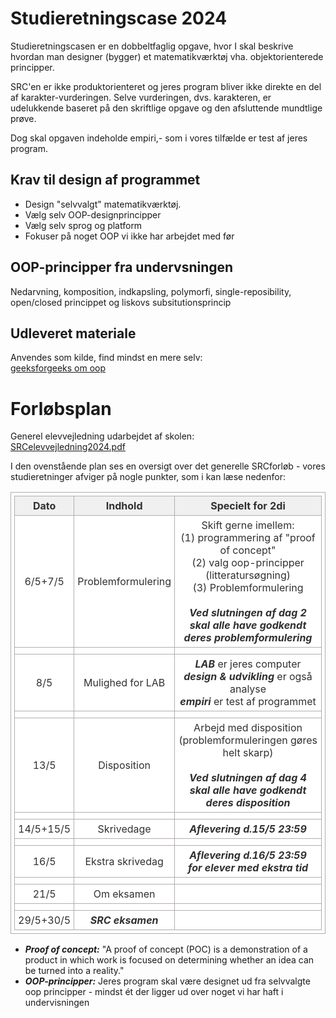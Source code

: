 # Studieretningscase 2024

Studieretningscasen er en dobbeltfaglig opgave, hvor I skal beskrive hvordan man designer (bygger) et matematikværktøj vha. objektorienterede principper.  

SRC'en er ikke produktorienteret og jeres program bliver ikke direkte en del af karakter-vurderingen.
Selve vurderingen, dvs. karakteren, er udelukkende baseret på den skriftlige opgave og den afsluttende mundtlige prøve.  

Dog skal opgaven indeholde empiri,- som i vores tilfælde er test af jeres program.      


## Krav til design af programmet

- Design "selvvalgt" matematikværktøj.     
- Vælg selv OOP-designprincipper
- Vælg selv sprog og platform 
- Fokuser på noget OOP vi ikke har arbejdet med før

## OOP-principper fra undervsningen
Nedarvning, komposition, indkapsling, polymorfi, single-reposibility, open/closed princippet og liskovs subsitutionsprincip

## Udleveret materiale

Anvendes som kilde, find mindst en mere selv:   
[geeksforgeeks om oop](https://www.geeksforgeeks.org/best-practices-of-object-oriented-programming-oop/)

# Forløbsplan

Generel elevvejledning udarbejdet af skolen:   
[SRCelevvejledning2024.pdf](SRCelevvejledning2024.pdf)

I den ovenstående plan ses en oversigt over det generelle SRCforløb - vores studieretninger afviger på nogle punkter, som i kan læse nedenfor:

<html>
<head>
	<style>
		table {
			border:1px solid #b3adad;
			border-collapse:collapse;
			padding:5px;
		}
		table th {
			border:1px solid #b3adad;
			padding:5px;
			background: #f0f0f0;
			color: #313030;
		}
		table td {
			border:1px solid #b3adad;
			text-align:center;
			padding:5px;
			background: #ffffff;
			color: #313030;
		}
	</style>
</head>
</html>

| Dato      | Indhold             | Specielt for 2di                                                              |
|-----------|---------------------|-------------------------------------------------------------------------------|
| 6/5+7/5   | Problemformulering  | Skift gerne imellem: <br> (1) programmering af "proof of concept" <br> (2) valg oop-principper (litteratursøgning) <br> (3) Problemformulering <br><br> ***Ved slutningen af dag 2 skal alle have godkendt deres problemformulering*** |
|           |                     |                                                                               |
| 8/5       | Mulighed for LAB    | ***LAB*** er jeres computer <br> ***design & udvikling*** er også analyse <br> ***empiri*** er test af programmet |
|           |                     |                                                                               |
| 13/5      | Disposition         | Arbejd med disposition (problemformuleringen gøres helt skarp) <br><br> ***Ved slutningen af dag 4 skal alle have godkendt deres disposition*** |
|           |                     |                                                                               |
| 14/5+15/5 | Skrivedage          | ***Aflevering d.15/5 23:59***                                                 |
|           |                     |                                                                               |
| 16/5      | Ekstra skrivedag    | ***Aflevering d.16/5 23:59*** <br> ***for elever med ekstra tid***            |
|           |                     |                                                                               |
| 21/5      | Om eksamen          |                                                                               |
|           |                     |                                                                               |
| 29/5+30/5 | ***SRC eksamen***   |                                                                               | 


- ***Proof of concept:*** "A proof of concept (POC) is a demonstration of a product in which work is focused on determining whether an idea can be turned into a reality."
- ***OOP-principper:*** Jeres program skal være designet ud fra selvvalgte oop principper - mindst ét der ligger ud over noget vi har haft i undervisningen 

